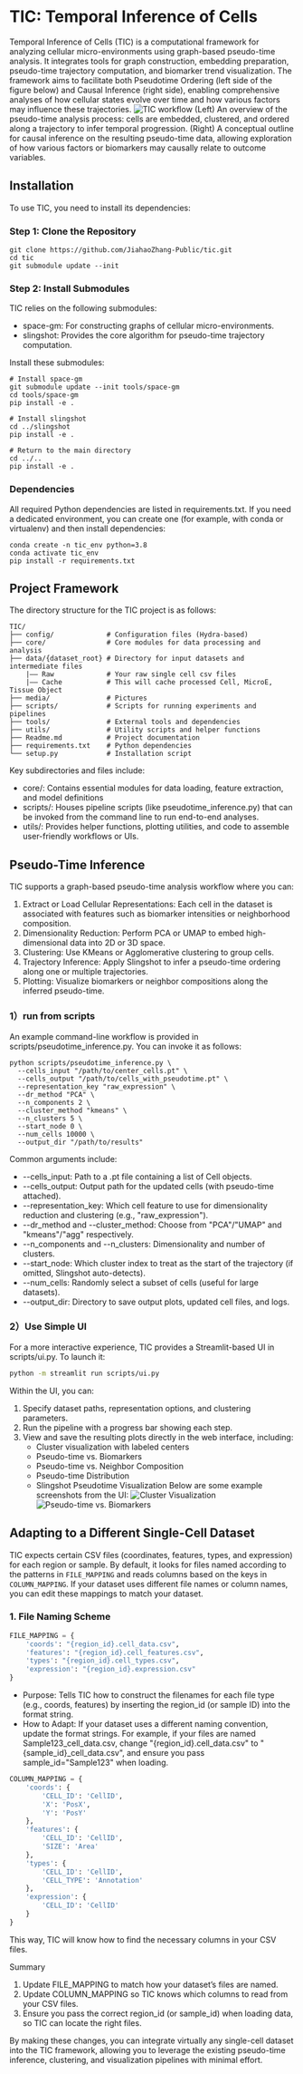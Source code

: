 # TIC: Temporal Inference of Cells
Temporal Inference of Cells (TIC) is a computational framework for analyzing cellular micro-environments using graph-based pseudo-time analysis. It integrates tools for graph construction, embedding preparation, pseudo-time trajectory computation, and biomarker trend visualization. The framework aims to facilitate both Pseudotime Ordering (left side of the figure below) and Causal Inference (right side), enabling comprehensive analyses of how cellular states evolve over time and how various factors may influence these trajectories.
![TIC workflow](media/Tic_workflow.png)
(Left) An overview of the pseudo-time analysis process: cells are embedded, clustered, and ordered along a trajectory to infer temporal progression.
(Right) A conceptual outline for causal inference on the resulting pseudo-time data, allowing exploration of how various factors or biomarkers may causally relate to outcome variables.
## Installation

To use TIC, you need to install its dependencies:

### Step 1: Clone the Repository
```
git clone https://github.com/JiahaoZhang-Public/tic.git
cd tic
git submodule update --init
```
### Step 2: Install Submodules
TIC relies on the following submodules:

* space-gm: For constructing graphs of cellular micro-environments.
* slingshot: Provides the core algorithm for pseudo-time trajectory computation.

Install these submodules:
```
# Install space-gm
git submodule update --init tools/space-gm
cd tools/space-gm
pip install -e .

# Install slingshot
cd ../slingshot
pip install -e .

# Return to the main directory
cd ../..
pip install -e .
```
### Dependencies
All required Python dependencies are listed in requirements.txt. If you need a dedicated environment, you can create one (for example, with conda or virtualenv) and then install dependencies:
``` 
conda create -n tic_env python=3.8
conda activate tic_env
pip install -r requirements.txt
```
## Project Framework
The directory structure for the TIC project is as follows:
```
TIC/
├── config/             # Configuration files (Hydra-based)
├── core/               # Core modules for data processing and analysis
├── data/{dataset_root} # Directory for input datasets and intermediate files
    |—— Raw             # Your raw single cell csv files
    |—— Cache           # This will cache processed Cell, MicroE, Tissue Object
├── media/              # Pictures
├── scripts/            # Scripts for running experiments and pipelines
├── tools/              # External tools and dependencies
├── utils/              # Utility scripts and helper functions
├── Readme.md           # Project documentation
├── requirements.txt    # Python dependencies
└── setup.py            # Installation script

```
Key subdirectories and files include:
* core/: Contains essential modules for data loading, feature extraction, and model definitions 
* scripts/: Houses pipeline scripts (like pseudotime_inference.py) that can be invoked from the command line to run end-to-end analyses.
* utils/: Provides helper functions, plotting utilities, and code to assemble user-friendly workflows or UIs.

## Pseudo-Time Inference
TIC supports a graph-based pseudo-time analysis workflow where you can:
1.	Extract or Load Cellular Representations: Each cell in the dataset is associated with features such as biomarker intensities or neighborhood composition.
2.	Dimensionality Reduction: Perform PCA or UMAP to embed high-dimensional data into 2D or 3D space.
3.	Clustering: Use KMeans or Agglomerative clustering to group cells.
4.	Trajectory Inference: Apply Slingshot to infer a pseudo-time ordering along one or multiple trajectories.
5.	Plotting: Visualize biomarkers or neighbor compositions along the inferred pseudo-time.

### 1）run from scripts
An example command-line workflow is provided in scripts/pseudotime_inference.py. You can invoke it as follows:
```
python scripts/pseudotime_inference.py \
  --cells_input "/path/to/center_cells.pt" \
  --cells_output "/path/to/cells_with_pseudotime.pt" \
  --representation_key "raw_expression" \
  --dr_method "PCA" \
  --n_components 2 \
  --cluster_method "kmeans" \
  --n_clusters 5 \
  --start_node 0 \
  --num_cells 10000 \
  --output_dir "/path/to/results"
```
Common arguments include:
*	--cells_input: Path to a .pt file containing a list of Cell objects.
*	--cells_output: Output path for the updated cells (with pseudo-time attached).
*	--representation_key: Which cell feature to use for dimensionality reduction and clustering (e.g., "raw_expression").
*	--dr_method and --cluster_method: Choose from "PCA"/"UMAP" and "kmeans"/"agg" respectively.
*	--n_components and --n_clusters: Dimensionality and number of clusters.
*	--start_node: Which cluster index to treat as the start of the trajectory (if omitted, Slingshot auto-detects).
*	--num_cells: Randomly select a subset of cells (useful for large datasets).
*	--output_dir: Directory to save output plots, updated cell files, and logs.
### 2）Use Simple UI
For a more interactive experience, TIC provides a Streamlit-based UI in scripts/ui.py. To launch it:
```bash
python -m streamlit run scripts/ui.py 
```
Within the UI, you can:
1.	Specify dataset paths, representation options, and clustering parameters.
2.	Run the pipeline with a progress bar showing each step.
3.	View and save the resulting plots directly in the web interface, including:
	*	Cluster visualization with labeled centers
	*	Pseudo-time vs. Biomarkers
	*	Pseudo-time vs. Neighbor Composition
	*	Pseudo-time Distribution
	*	Slingshot Pseudotime Visualization
Below are some example screenshots from the UI:
![Cluster Visualization](media/ui_cluster.png)
![Pseudo-time vs. Biomarkers](media/ui_pseudotime.png)

## Adapting to a Different Single-Cell Dataset

TIC expects certain CSV files (coordinates, features, types, and expression) for each region or sample. By default, it looks for files named according to the patterns in `FILE_MAPPING` and reads columns based on the keys in `COLUMN_MAPPING`. If your dataset uses different file names or column names, you can edit these mappings to match your dataset.

### 1. File Naming Scheme

```python
FILE_MAPPING = {
    'coords': "{region_id}.cell_data.csv",
    'features': "{region_id}.cell_features.csv",
    'types': "{region_id}.cell_types.csv",
    'expression': "{region_id}.expression.csv"
}
```

*	Purpose: Tells TIC how to construct the filenames for each file type (e.g., coords, features) by inserting the region_id (or sample ID) into the format string.
*	How to Adapt: If your dataset uses a different naming convention, update the format strings. For example, if your files are named Sample123_cell_data.csv, change "{region_id}.cell_data.csv" to "{sample_id}_cell_data.csv", and ensure you pass sample_id="Sample123" when loading.

```python
COLUMN_MAPPING = {
    'coords': {
        'CELL_ID': 'CellID',
        'X': 'PosX',
        'Y': 'PosY'
    },
    'features': {
        'CELL_ID': 'CellID',
        'SIZE': 'Area'
    },
    'types': {
        'CELL_ID': 'CellID',
        'CELL_TYPE': 'Annotation'
    },
    'expression': {
        'CELL_ID': 'CellID'
    }
}
```

This way, TIC will know how to find the necessary columns in your CSV files.

Summary
1.	Update FILE_MAPPING to match how your dataset’s files are named.
2.	Update COLUMN_MAPPING so TIC knows which columns to read from your CSV files.
3.	Ensure you pass the correct region_id (or sample_id) when loading data, so TIC can locate the right files.

By making these changes, you can integrate virtually any single-cell dataset into the TIC framework, allowing you to leverage the existing pseudo-time inference, clustering, and visualization pipelines with minimal effort.